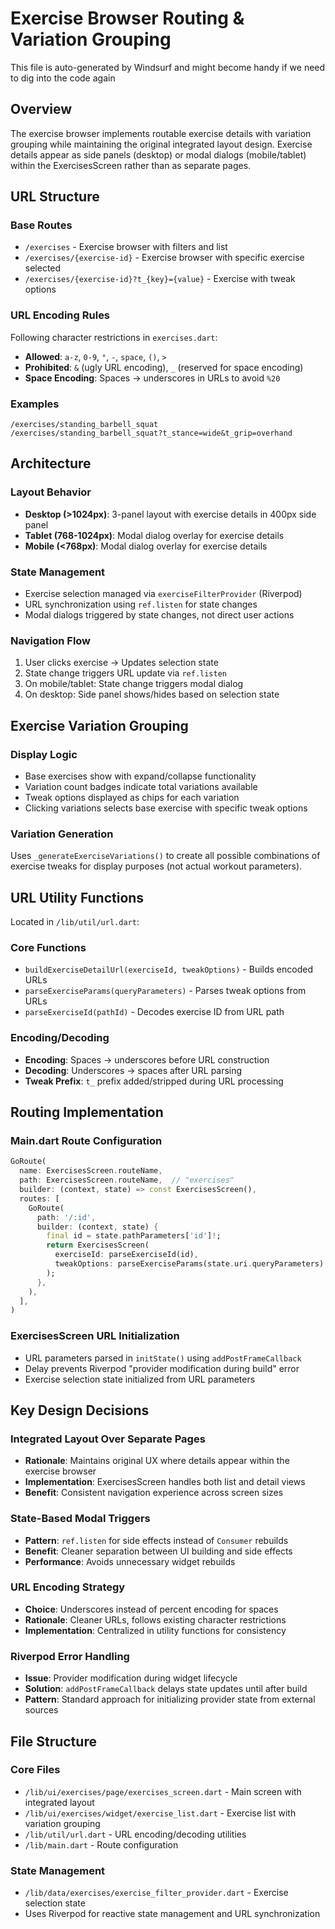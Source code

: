 # Exercise Browser Routing & Variation Grouping

This file is auto-generated by Windsurf and might become handy if we need to dig into the code again

## Overview

The exercise browser implements routable exercise details with variation grouping while maintaining the original integrated layout design. Exercise details appear as side panels (desktop) or modal dialogs (mobile/tablet) within the ExercisesScreen rather than as separate pages.

## URL Structure

### Base Routes
- `/exercises` - Exercise browser with filters and list
- `/exercises/{exercise-id}` - Exercise browser with specific exercise selected
- `/exercises/{exercise-id}?t_{key}={value}` - Exercise with tweak options

### URL Encoding Rules
Following character restrictions in `exercises.dart`:
- **Allowed**: `a-z`, `0-9`, `°`, `-`, `space`, `()`, `>`
- **Prohibited**: `&` (ugly URL encoding), `_` (reserved for space encoding)
- **Space Encoding**: Spaces → underscores in URLs to avoid `%20`

### Examples
```
/exercises/standing_barbell_squat
/exercises/standing_barbell_squat?t_stance=wide&t_grip=overhand
```

## Architecture

### Layout Behavior
- **Desktop (>1024px)**: 3-panel layout with exercise details in 400px side panel
- **Tablet (768-1024px)**: Modal dialog overlay for exercise details
- **Mobile (<768px)**: Modal dialog overlay for exercise details

### State Management
- Exercise selection managed via `exerciseFilterProvider` (Riverpod)
- URL synchronization using `ref.listen` for state changes
- Modal dialogs triggered by state changes, not direct user actions

### Navigation Flow
1. User clicks exercise → Updates selection state
2. State change triggers URL update via `ref.listen`
3. On mobile/tablet: State change triggers modal dialog
4. On desktop: Side panel shows/hides based on selection state

## Exercise Variation Grouping

### Display Logic
- Base exercises show with expand/collapse functionality
- Variation count badges indicate total variations available
- Tweak options displayed as chips for each variation
- Clicking variations selects base exercise with specific tweak options

### Variation Generation
Uses `_generateExerciseVariations()` to create all possible combinations of exercise tweaks for display purposes (not actual workout parameters).

## URL Utility Functions

Located in `/lib/util/url.dart`:

### Core Functions
- `buildExerciseDetailUrl(exerciseId, tweakOptions)` - Builds encoded URLs
- `parseExerciseParams(queryParameters)` - Parses tweak options from URLs
- `parseExerciseId(pathId)` - Decodes exercise ID from URL path

### Encoding/Decoding
- **Encoding**: Spaces → underscores before URL construction
- **Decoding**: Underscores → spaces after URL parsing
- **Tweak Prefix**: `t_` prefix added/stripped during URL processing

## Routing Implementation

### Main.dart Route Configuration
```dart
GoRoute(
  name: ExercisesScreen.routeName,
  path: ExercisesScreen.routeName,  // "exercises"
  builder: (context, state) => const ExercisesScreen(),
  routes: [
    GoRoute(
      path: '/:id',
      builder: (context, state) {
        final id = state.pathParameters['id']!;
        return ExercisesScreen(
          exerciseId: parseExerciseId(id),
          tweakOptions: parseExerciseParams(state.uri.queryParameters)
        );
      },
    ),
  ],
)
```

### ExercisesScreen URL Initialization
- URL parameters parsed in `initState()` using `addPostFrameCallback`
- Delay prevents Riverpod "provider modification during build" error
- Exercise selection state initialized from URL parameters

## Key Design Decisions

### Integrated Layout Over Separate Pages
- **Rationale**: Maintains original UX where details appear within the exercise browser
- **Implementation**: ExercisesScreen handles both list and detail views
- **Benefit**: Consistent navigation experience across screen sizes

### State-Based Modal Triggers
- **Pattern**: `ref.listen` for side effects instead of `Consumer` rebuilds
- **Benefit**: Cleaner separation between UI building and side effects
- **Performance**: Avoids unnecessary widget rebuilds

### URL Encoding Strategy
- **Choice**: Underscores instead of percent encoding for spaces
- **Rationale**: Cleaner URLs, follows existing character restrictions
- **Implementation**: Centralized in utility functions for consistency

### Riverpod Error Handling
- **Issue**: Provider modification during widget lifecycle
- **Solution**: `addPostFrameCallback` delays state updates until after build
- **Pattern**: Standard approach for initializing provider state from external sources

## File Structure

### Core Files
- `/lib/ui/exercises/page/exercises_screen.dart` - Main screen with integrated layout
- `/lib/ui/exercises/widget/exercise_list.dart` - Exercise list with variation grouping
- `/lib/util/url.dart` - URL encoding/decoding utilities
- `/lib/main.dart` - Route configuration

### State Management
- `/lib/data/exercises/exercise_filter_provider.dart` - Exercise selection state
- Uses Riverpod for reactive state management and URL synchronization
